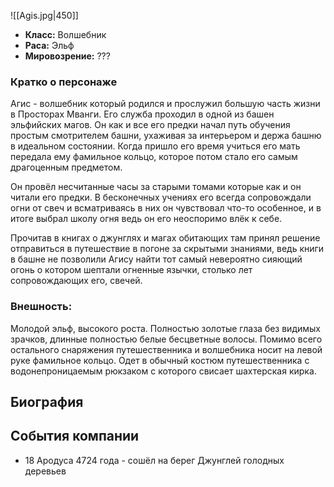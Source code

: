 ![[Agis.jpg|450]]
- **Класс:** Волшебник
- **Раса:** Эльф
- **Мировозрение:** ???

### Кратко о персонаже

Агис - волшебник который родился и прослужил большую часть жизни в Просторах Мванги. Его служба проходил в одной из башен эльфийских магов. Он как и все его предки начал путь обучения простым смотрителем башни, ухаживая за интерьером и держа башню в идеальном состоянии. Когда пришло его время учиться его мать передала ему фамильное кольцо, которое потом стало его самым драгоценным предметом.

Он провёл несчитанные часы за старыми томами которые как и он читали его предки. В бесконечных учениях его всегда сопровождали огни от свеч и всматриваясь в них он чувствовал что-то особенное, и в итоге выбрал школу огня ведь он его неоспоримо влёк к себе.

Прочитав в книгах о джунглях и магах обитающих там принял решение отправиться в путешествие в погоне за скрытыми знаниями, ведь книги в башне не позволили Агису найти тот самый невероятно сияющий огонь о котором шептали огненные язычки, столько лет сопровождающих его, свечей.

### Внешность:

Молодой эльф, высокого роста. Полностью золотые глаза без видимых зрачков, длинные полностью белые бесцветные волосы. Помимо всего остального снаряжения путешественника и волшебника носит на левой руке фамильное кольцо. Одет в обычный костюм путешественника с водонепроницаемым рюкзаком с которого свисает шахтерская кирка.

## Биография


## События компании

- 18 Ародуса 4724 года - сошёл на берег Джунглей голодных деревьев